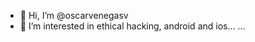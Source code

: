 - 👋 Hi, I’m @oscarvenegasv
- 👀 I’m interested in ethical hacking, android and ios...
...


<!---
oscarvenegasv/oscarvenegasv is a ✨ special ✨ repository because its `README.md` (this file) appears on your GitHub profile.
You can click the Preview link to take a look at your changes.
--->
